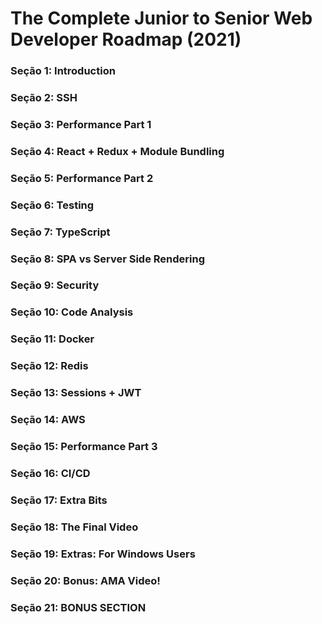 # The Complete Junior to Senior Web Developer Roadmap (2021)


### Seção 1: Introduction

### Seção 2: SSH

### Seção 3: Performance Part 1

### Seção 4: React + Redux + Module Bundling

### Seção 5: Performance Part 2

### Seção 6: Testing

### Seção 7: TypeScript

### Seção 8: SPA vs Server Side Rendering

### Seção 9: Security

### Seção 10: Code Analysis

### Seção 11: Docker

### Seção 12: Redis

### Seção 13: Sessions + JWT

### Seção 14: AWS

### Seção 15: Performance Part 3

### Seção 16: CI/CD

### Seção 17: Extra Bits

### Seção 18: The Final Video

### Seção 19: Extras: For Windows Users

### Seção 20: Bonus: AMA Video!

### Seção 21: BONUS SECTION
